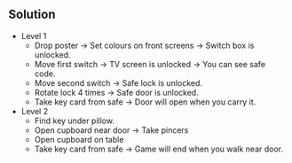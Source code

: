## Solution
- Level 1
  - Drop poster -> Set colours on front screens -> Switch box is unlocked.
  - Move first switch -> TV screen is unlocked -> You can see safe code.
  - Move second switch -> Safe lock is unlocked.
  - Rotate lock 4 times -> Safe door is unlocked.
  - Take key card from safe -> Door will open when you carry it.
- Level 2
  - Find key under pillow.
  - Open cupboard near door -> Take pincers
  - Open cupboard on table
  - Take key card from safe -> Game will end when you walk near door.
